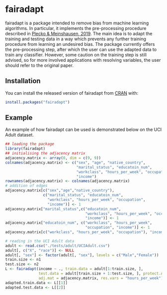 
<!-- README.md is generated from README.Rmd. Please edit that file -->

# fairadapt

fairadapt is a package intended to remove bias from machine learning
algorithms. In particular, it implements the pre-processing procedure
described in [Plecko &
Meinshausen, 2019](https://arxiv.org/abs/1911.06685). The main idea is
to adapt the training and testing data in a way which prevents any
further training procedure from learning an undesired bias. The package
currently offers the pre-processing step, after which the user can use
the adapted data to train any classifier. However, some caution on the
training step is still advised, so for more involved applications with
resolving variables, the user should refer to the original paper.

## Installation

You can install the released version of fairadapt from
[CRAN](https://CRAN.R-project.org) with:

``` r
install.packages("fairadapt")
```

## Example

An example of how fairadapt can be used is demonstrated below on the UCI
Adult dataset.

``` r
## loading the package
library(fairadapt)
## initialising the adjacency matrix
adjacency.matrix <- array(0, dim = c(9, 9))
colnames(adjacency.matrix) <- c("sex", "age", "native_country",
                                "marital_status", "educatoin_num",
                                "workclass", "hours_per_week", "occupation",
                                "income")
rownames(adjacency.matrix) <- colnames(adjacency.matrix)
# addition of edges
adjacency.matrix[c("sex","age","native_country"),
                 c("marital_status", "educatoin_num",
                   "workclass", "hours_per_week", "occupation",
                   "income")] <- 1
adjacency.matrix["marital_status",c("educatoin_num",
                                    "workclass", "hours_per_week", "occupation",
                                    "income")] <- 1
adjacency.matrix["educatoin_num", c("workclass", "hours_per_week",
                                    "occupation", "income")] <- 1
adjacency.matrix[c("workclass", "hours_per_week", "occupation"), "income"] <- 1

# reading in the UCI Adult data
adult <- read.csv("./tests/adult/UCIAdult.csv")
adult[, c("X", "race")] <- NULL
adult[, "sex"] <- factor(adult[, "sex"], levels = c("Male","Female"))
train.size <- n1
test.size <- n2
L <- fairadapt(income ~ ., train.data = adult[1:train.size, ],
               test.data = adult[train.size + 1:test.size, ], protect.A = "sex",
               adj.mat = adjacency.matrix, res.vars = "hours_per_week")
adapted.train.data <- L[[1]]
adapted.test.data <- L[[2]]
```
